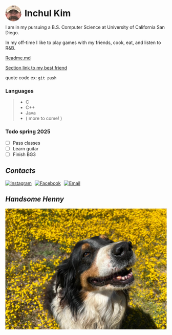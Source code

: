 <div style="display: flex; align-items: center; margin-bottom: 10px;">
  <div style="width: 50px; height: 50px; overflow: hidden; border-radius: 50%; margin-right: 10px;">
    <img src="profile.jpg" alt="Profile Picture" style="width: 100%; height: 100%; object-fit: cover;">
  </div>
  <h1 style="margin: 0;">Inchul Kim</h1>
</div>
I am in my pursuing a B.S. Computer Science at University of California San Diego. 

In my off-time I like to play games with my friends, cook, eat, and listen to R&B.


[Readme.md](README.md)

[Section link to my best friend](#handsome-henny)

quote code ex: `git push`

### Languages
>- C
>- C++
>- Java
>- ( more to come! )

### Todo spring 2025
- [ ] Pass classes
- [ ] Learn guitar
- [ ] Finish BG3

## *Contacts*

<div style="display: flex; align-items: center; gap: 10px;">
  <a href="https://www.instagram.com/itsinchul" target="_blank">
    <img src="https://cdn.freebiesupply.com/images/large/2x/instagram-logo-black-transparent.png" alt="Instagram" style="width: 55px; height: 43px;">
  </a>
  <a href="https://www.facebook.com/inchul.kim.16" target="_blank">
    <img src="https://cdn-icons-png.flaticon.com/512/59/59439.png" alt="Facebook" style="width: 35px; height: 35px;">
  </a>
  <a href="mailto:ink007@ucsd.edu">
    <img src="https://pngimg.com/d/gmail_logo_PNG12.png" alt="Email" style="width: 50px; height: 50px;">
  </a>
</div>


## *Handsome Henny*
![Alt Text](thumbnail.jpg)
